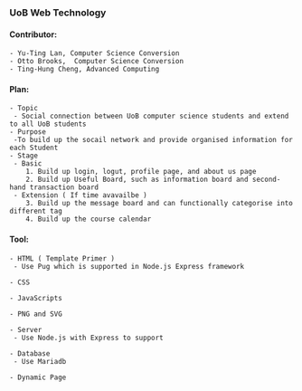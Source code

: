 ### UoB Web Technology


#### Contributor:
	- Yu-Ting Lan, Computer Science Conversion
	- Otto Brooks,  Computer Science Conversion
	- Ting-Hung Cheng, Advanced Computing

#### Plan:
	- Topic
	 - Social connection between UoB computer science students and extend to all UoB students 
	- Purpose
	 -To build up the socail network and provide organised information for each Student
	- Stage
	 - Basic
		1. Build up login, logut, profile page, and about us page 
		2. Build up Useful Board, such as information board and second-hand transaction board
	 - Extension ( If time avavailbe )
		3. Build up the message board and can functionally categorise into different tag
		4. Build up the course calendar
#### Tool:
	- HTML ( Template Primer )
	 - Use Pug which is supported in Node.js Express framework

	- CSS 

	- JavaScripts

	- PNG and SVG 

	- Server
	 - Use Node.js with Express to support
	
	- Database
	 - Use Mariadb

	- Dynamic Page

